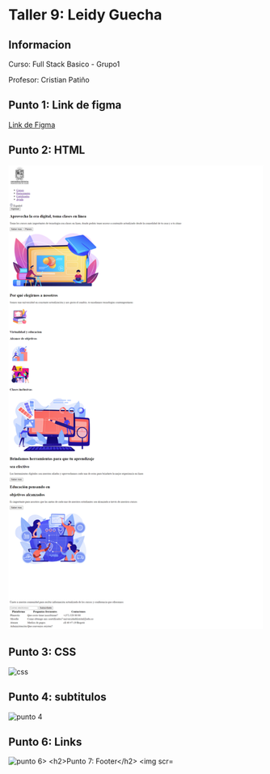 <h1>Taller 9: Leidy Guecha</h1>
<h2>Informacion</h2>
<p>Curso: Full Stack Basico - Grupo1</p>
<p>Profesor: Cristian Patiño</p>
<h2>Punto 1: Link de figma</h2>
<a href= "https://www.figma.com/file/XHcrXHWqzx2ezgBg59hnYH/Dise%C3%B1o-1?type=design&node-id=4%3A619&mode=design&t=goyp96k6q2L3jHoM-1">Link de Figma </a>

<h2>Punto 2: HTML</h2>
<img src="./Punto 1-3/Public/Imagenes/html.png" alt="html">

<h2>Punto 3: CSS</h2>
<img scr="./Punto 1-3/Public/Imagenes/css.png" alt="css">

<h2>Punto 4: subtitulos </h2>
<img scr= "./Public/Imagenes/punto 4.png" alt= "punto 4">

<h2>Punto 6: Links </h2>
<img scr="./Public/Imagenes/punto 6.png" alt="punto 6>

<h2>Punto 7: Footer</h2>
<img scr= "./Public/Imagenes/punto 7.png" alt= "punto 7">